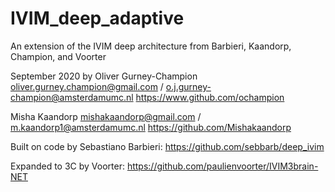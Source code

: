 # IVIM_deep_adaptive
An extension of the IVIM deep architecture from Barbieri, Kaandorp, Champion, and Voorter

September 2020 by Oliver Gurney-Champion oliver.gurney.champion@gmail.com / o.j.gurney-champion@amsterdamumc.nl https://www.github.com/ochampion

Misha Kaandorp mishakaandorp@gmail.com / m.kaandorp1@amsterdamumc.nl https://github.com/Mishakaandorp

Built on code by Sebastiano Barbieri: https://github.com/sebbarb/deep_ivim

Expanded to 3C by Voorter: https://github.com/paulienvoorter/IVIM3brain-NET
